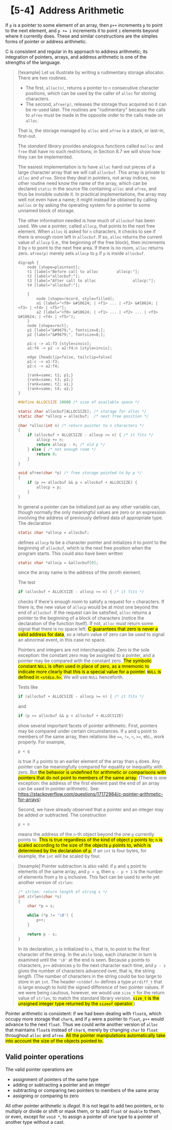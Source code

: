 # 【5-4】Address Arithmetic

If `p` is a pointer to some element of an array, then `p++` increments `p` to point to the next element, and `p += i` increments it to point `i` elements beyond where it currently does. These and similar constructions are the simples forms of pointer or address arithmetic.

C is consistent and regular in its approach to address arithmetic; its integration of pointers, arrays, and address arithmetic is one of the strengths of the language.

> [!example]
> Let us illustrate by writing a rudimentary storage allocator. There are two routines.
>
> - The first, `alloc(n)`, returns a pointer to `n` consecutive character positions, which can be used by the caller of `alloc` for storing characters.
> - The second, `afree(p)`, releases the storage thus acquired so it can be re-used later. The routines are "rudimentary" because the calls to `afree` must be made in the opposite order to the calls made on `alloc`.
>
> That is, the storage managed by `alloc` and `afree` is a stack, or last-in, first-out.
>
> The *standard library* provides analogous functions called `malloc` and `free` that have no such restrictions; in Section 8.7 we will show how they can be implemented.
>
> The easiest implementation is to have `alloc` hand out pieces of a large character array that we will call `allocbuf`. This array is private to `alloc` and `afree`. Since they deal in pointers, not array indices, no other routine need know the name of the array, which can be declared `static` in the source file containing `alloc` and `afree`, and thus be invisible outside it. In practical implementations, the array may well not even have a name; it might instead be obtained by calling `malloc` or by asking the operating system for a pointer to some unnamed block of storage.
>
> The other information needed is how much of `allocbuf` has been used. We use a pointer, called `allocp`, that points to the next free element. When `alloc` is asked for `n` characters, it checks to see if there is enough room left in `allocbuf`. If so, `alloc` returns the current value of `allocp` (i.e., the beginning of the free block), then increments it by `n` to point to the next free area. If there is no room, `alloc` returns zero. `afree(p)` merely sets `allocp` to `p` if `p` is inside `allocbuf`.
>
> ```graphviz
> digraph {
>     node [shape=plaintext];
>     t1 [label="Before call to alloc        allocp:"];
>     t2 [label="allocbuf:"];
>     t3 [label="After call to alloc                allocp:"];
>     t4 [label="allocbuf:"];
> 
>     {
>         node [shape=record, style=filled];
>         a1 [label="<f0> &#10624; | <f1> ... | <f2> &#10624; | <f3> | <f4> | <f5>"];
>         a2 [label="<f0> &#10624; | <f1> ... | <f2> ... | <f3> &#10624; | <f4> | <f5>"];
>     }
>     node [shape=rect];
>     p1 [label="&#9679;", fontsize=8;];
>     p2 [label="&#9679;", fontsize=8;];
> 
>     p1:s -> a1:f3 [style=invis];
>     a1:f4 -> p2 -> a2:f4:n [style=invis];
>   
>     edge [headclip=false, tailclip=false]
>     p1:c -> a1:f3;
>     p2:c -> a2:f4;
> 
>     {rank=same; t1; p1;}
>     {rank=same; t3; p2;}
>     {rank=same; t2; a1;}
>     {rank=same; t4; a2;}
> }
> ```
>
> ```c
> #define ALLOCSIZE 10000 /* size of available space */
> 
> static char allocbuf[ALLOCSIZE]; /* storage for alloc */
> static char *allocp = allocbuf;  /* next free position */
> 
> char *alloc(int n) /* return pointer to n characters */
> {
>     if (allocbuf + ALLOCSIZE - allocp >= n) { /* it fits */
>         allocp += n;
>         return allocp - n; /* old p */
>     } else { /* not enough room */
>         return 0;
>     }
> }
> 
> void afree(char *p) /* free storage pointed to by p */
> {
>     if (p >= allocbuf && p < allocbuf + ALLOCSIZE) {
>         allocp = p;
>     }
> }
> ```
>
> In general a pointer can be initialized just as any other variable can, though normally the only meaningful values are zero or an expression involving the address of previously defined data of appropriate type. The declaration
>
> ```c
> static char *allocp = allocbuf;
> ```
>
> defines `allocp` to be a character pointer and initializes it to point to the beginning of `allocbuf`, which is the next free position when the program starts. This could also have been written
>
> ```c
> static char *allocp = &allocbuf[0];
> ```
>
> since the array name is the address of the zeroth element.
>
> The test
>
> ```c
> if (allocbuf + ALLOCSIZE - allocp >= n) { /* it fits */
> ```
>
> checks if there's enough room to satisfy a request for `n` characters. If there is, the new value of `allocp` would be at most one beyond the end of `allocbuf`. If the request can be satisfied, `alloc` returns a pointer to the beginning of a block of characters (notice the declaration of the function itself). If not, `alloc` must return some signal that there is no space left. <mark>C guarantees that zero is never a valid address for data</mark>, so a return value of zero can be used to signal an abnormal event, in this case no space.
>
> Pointers and integers are not interchangeable. Zero is the sole exception: the constant zero may be assigned to a pointer, and a pointer may be compared with the constant zero. <mark>The symbolic constant `NULL` is often used in place of zero, as a mnemonic to indicate more clearly that this is a special value for a pointer.</mark> <mark>`NULL` is defined in `<stdio.h>`.</mark> We will use `NULL` henceforth.
>
> Tests like
>
> ```c
> if (allocbuf + ALLOCSIZE - allocp >= n) { /* it fits */
> ```
>
> and
>
> ```c
> if (p >= allocbuf && p < allocbuf + ALLOCSIZE)
> ```
>
> show several important facets of pointer arithmetic. First, pointers may be compared under certain circumstances. If `p` and `q` point to members of the same array, then relations like `==`, `!=`, `<`, `>=`, etc., work properly. For example,
>
> ```c
> p < q
> ```
>
> is true if `p` points to an earlier element of the array than `q` does. Any pointer can be meaningfully compared for equality or inequality with zero. But <mark>the behavior is undefined for arithmetic or comparisons with pointers that do not point to members of the same array.</mark> (There is one exception: the address of the first element past the end of an array can be used in pointer arithmetic. See: <https://stackoverflow.com/questions/17172984/c-pointer-arithmetic-for-arrays>)
>
> Second, we have already observed that a pointer and an integer may be added or subtracted. The construction
>
> ```c
> p + n
> ```
>
> means the address of the `n`-th object beyond the one `p` currently points to. <mark>This is true regardless of the kind of object `p` points to; `n` is scaled according to the size of the objects `p` points to, which is determined by the declaration of `p`.</mark> If an `int` is four bytes, for example, the `int` will be scaled by four.

> [!example]
> Pointer subtraction is also valid: if `p` and `q` point to elements of the same array, and `p < q`, then `q - p + 1` is the number of elements from `p` to `q` inclusive. This fact can be used to write yet another version of `strlen`:
>
> ```c
> /* strlen: return length of string s */
> int strlen(char *s)
> {
>     char *p = s;
> 
>     while (*p != '\0') {
>         p++;
>     }
> 
>     return p - s;
> }
> ```
>
> In its declaration, `p` is initialized to `s`, that is, to point to the first character of the string. In the `while` loop, each character in turn is examined until the `'\0'` at the end is seen. Because `p` points to characters, `p++` advances `p` to the next character each time, and `p - s` gives the number of characters advanced over, that is, the string length. (The number of characters in the string could be too large to store in an `int`. The header `<stddef.h>` defines a type `ptrdiff_t` that is large enough to hold the signed difference of two pointer values. If we were being cautious, however, we would use `size_t` for the return value of `strlen`, to match the standard library version. <mark>`size_t` is the unsigned integer type returned by the `sizeof` operator.</mark>)

Pointer arithmetic is consistent: if we had been dealing with `float`s, which occupy more storage that `char`s, and if `p` were a pointer to `float`, `p++` would advance to the next `float`. Thus we could write another version of `alloc` that maintains `float`s instead of `char`s, merely by changing `char` to `float` throughout `alloc` and `afree`. <mark>All the pointer manipulations automatically take into account the size of the objects pointed to.</mark>

## Valid pointer operations

The valid pointer operations are

- assignment of pointers of the same type
- adding or subtracting a pointer and an integer
- subtracting or comparing two pointers to members of the same array
- assigning or comparing to zero

All other pointer arithmetic is *illegal*. It is not legal to add two pointers, or to multiply or divide or shift or mask them, or to add `float` or `double` to them, or even, except for `void *`, to assign a pointer of one type to a pointer of another type without a cast.
